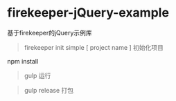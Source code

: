 # firekeeper-jQuery-example 

基于firekeeper的jQuery示例库

> firekeeper init simple [ project name ] 初始化项目

npm install

> gulp 运行

> gulp release 打包


